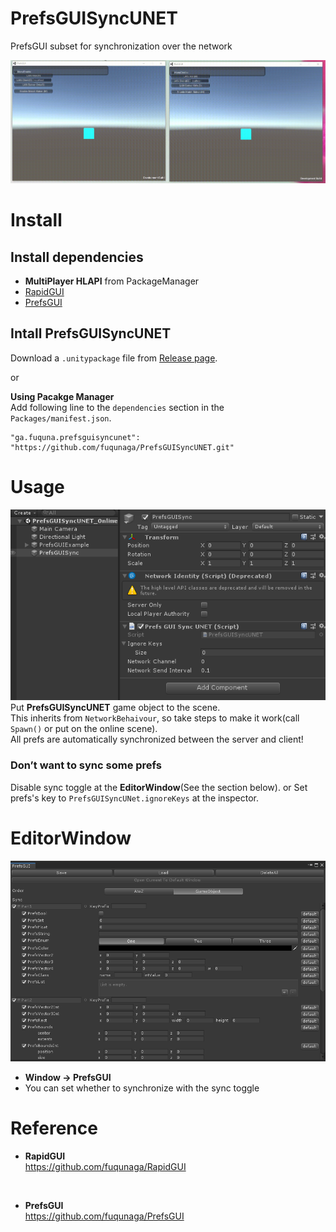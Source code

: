 # PrefsGUISyncUNET
PrefsGUI subset for synchronization over the network

![SyncOverUNET](Documentation~/SyncOverUNET.gif)


# Install

## Install dependencies

- **MultiPlayer HLAPI** from PackageManager
- [RapidGUI](https://github.com/fuqunaga/RapidGUI)
- [PrefsGUI](https://github.com/fuqunaga/PrefsGUI)

## Intall PrefsGUISyncUNET
Download a `.unitypackage` file from [Release page](https://github.com/fuqunaga/PrefsGUISyncUNET/releases).

or

**Using Pacakge Manager**  
Add following line to the `dependencies` section in the `Packages/manifest.json`.
```
"ga.fuquna.prefsguisyncunet": "https://github.com/fuqunaga/PrefsGUISyncUNET.git"
```

# Usage
![EditorWindow](Documentation~/PrefsGUISyncObj.png)  
Put **PrefsGUISyncUNET** game object to the scene.  
This inherits from `NetworkBehaivour`, so take steps to make it work(call `Spawn()` or put on the online scene).
<br>
All prefs are automatically synchronized between the server and client!

### Don’t want to sync some prefs
Disable sync toggle at the **EditorWindow**(See the section below).
or Set prefs's key to `PrefsGUISyncUNet.ignoreKeys` at the inspector.

# EditorWindow
![EditorWindow](Documentation~/EditorWindow.png)
- **Window -> PrefsGUI**
- You can set whether to synchronize with the sync toggle

# Reference
- **RapidGUI**  
https://github.com/fuqunaga/RapidGUI
<br>

- **PrefsGUI**  
https://github.com/fuqunaga/PrefsGUI
